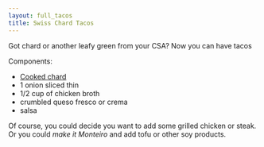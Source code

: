 ```yaml
---
layout: full_tacos
title: Swiss Chard Tacos
---
```


Got chard or another leafy green from your CSA? Now you can have tacos

Components:
* [Cooked chard](/base_layers/swiss_chard.html)
* 1 onion sliced thin
* 1/2 cup of chicken broth
* crumbled queso fresco or crema
* salsa

Of course, you could decide you want to add some grilled chicken or steak. Or you could _make it Monteiro_ and add tofu or other soy products.
